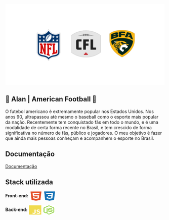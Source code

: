 ![Logo](./site/public/assets2/ligas.png)

## 🏈 Alan | American Football 🏈

O futebol americano é extremamente popular nos Estados Unidos. Nos anos 90, ultrapassou até mesmo o baseball como o esporte mais popular da nação. Recentemente tem conquistado fãs em todo o mundo, e é uma modalidade de certa forma recente no Brasil, e tem crescido de forma significativa no número de fãs, público e jogadores. O meu objetivo é fazer que ainda mais pessoas conheçam e acompanhem o esporte no Brasil.

## Documentação

[Documentação](doc/docFootball.pdf)

## Stack utilizada

**Front-end:** <img align="center" alt="Alan-HTML" height="30" width="40" src="https://github.com/devicons/devicon/blob/master/icons/html5/html5-plain.svg"> <img align="center" alt="Alan-CSS" height="30" width="40" src="https://github.com/devicons/devicon/blob/master/icons/css3/css3-plain.svg">


**Back-end:** <img align="center" alt="Alan-Js" height="30" width="40" src="https://raw.githubusercontent.com/devicons/devicon/master/icons/javascript/javascript-plain.svg"> <img align="center" alt="Alan-NodeJS" height="30" width="40" src="https://github.com/devicons/devicon/blob/master/icons/nodejs/nodejs-plain.svg">
